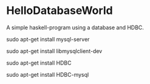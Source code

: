 HelloDatabaseWorld
==================

A simple haskell-program using a database and HDBC.

sudo apt-get install mysql-server

sudo apt-get install libmysqlclient-dev

sudo apt-get install HDBC

sudo apt-get install HDBC-mysql
